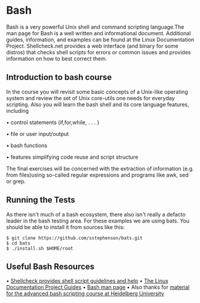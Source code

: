 # Bash

Bash is a very powerful Unix shell and command scripting language.The man page for Bash is a well written and informational document. Additional guides, information, and examples can be found at the Linux Documentation Project. Shellcheck.net provides a web interface (and binary for some distros) that checks shell scripts for errors or common issues and provides information on how
to best correct them.

## Introduction to bash course

 In the course you will revisit some basic concepts of a Unix-like operating
system and review the set of Unix core-utils one needs for everyday scripting.
Also you will learn the bash shell and its core language features, including

• control statements (if,for,while, . . . )

• file or user input/output

• bash functions

• features simplifying code reuse and script structure

 The final exercises will be concerned with the extraction of information (e.g.
from files)using so-called regular expressions and programs like awk, sed or grep.

## Running the Tests

 As there isn't much of a bash ecosystem, there also isn't really a defacto leader
in the bash testing area. For these examples we are using bats. You should be
able to install it from sources like this:
```
$ git clone https://github.com/sstephenson/bats.git
$ cd bats
$ ./install.sh $HOME/root
```

## Useful Bash Resources

• [Shellcheck provides shell script guidelines and help](http://www.shellcheck.net/)
• [The Linux Documentation Project Guides](http://tldp.org/guides.html)
• [Bash man page](https://linux.die.net/man/1/bash)
• Also thanks for [material for the advanced bash scripting course at Heidelberg University](https://github.com/mfherbst/bash-course)
